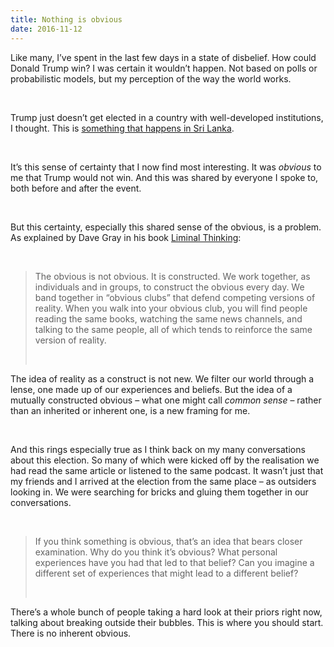 ```yaml
---
title: Nothing is obvious
date: 2016-11-12
---
```


<!--kg-card-begin: html--><p>Like many, I’ve spent in the last few days in a state of disbelief. How could Donald Trump win? I was certain it wouldn’t happen. Not based on polls or probabilistic models, but my perception of the way the world works.</p><br>
<p>Trump just doesn’t get elected in a country with well-developed institutions, I thought. This is <a href="https://en.m.wikipedia.org/wiki/Mahinda_Rajapaksa">something that happens in Sri Lanka</a>.</p><br>
<p>It’s this sense of certainty that I now find most interesting. It was <em>obvious</em> to me that Trump would not win. And this was shared by everyone I spoke to, both before and after the event.</p><br>
<p>But this certainty, especially this shared sense of the obvious, is a problem. As explained by Dave Gray in his book <a href="https://www.amazon.com/Liminal-Thinking-Create-Change-Changing/dp/1933820462">Liminal Thinking</a>:</p><br>
<blockquote>
<p>The obvious is not obvious. It is constructed. We work together, as individuals and in groups, to construct the obvious every day. We band together in “obvious clubs” that defend competing versions of reality. When you walk into your obvious club, you will find people reading the same books, watching the same news channels, and talking to the same people, all of which tends to reinforce the same version of reality.</p><br>
</blockquote>
<p>The idea of reality as a construct is not new. We filter our world through a lense, one made up of our experiences and beliefs. But the idea of a mutually constructed obvious – what one might call <em>common sense</em> – rather than an inherited or inherent one, is a new framing for me.</p><br>
<p>And this rings especially true as I think back on my many conversations about this election. So many of which were kicked off by the realisation we had read the same article or listened to the same podcast. It wasn’t just that my friends and I arrived at the election from the same place – as outsiders looking in. We were searching for bricks and gluing them together in our conversations.</p><br>
<blockquote>
<p>If you think something is obvious, that’s an idea that bears closer examination. Why do you think it’s obvious? What personal experiences have you had that led to that belief? Can you imagine a different set of experiences that might lead to a different belief?</p><br>
</blockquote>
<p>There’s a whole bunch of people taking a hard look at their priors right now, talking about breaking outside their bubbles. This is where you should start. There is no inherent obvious.</p><br>
<!--kg-card-end: html-->